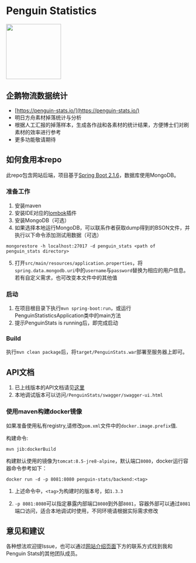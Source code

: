 # Penguin Statistics

<img src="https://penguin-stats.s3-ap-southeast-1.amazonaws.com/penguin_stats_logo.png" width="150" height="150">

## 企鹅物流数据统计
- [https://penguin-stats.io/](https://penguin-stats.io/)
- 明日方舟素材掉落统计与分析
- 根据人工汇报的掉落样本，生成各作战和各素材的统计结果，方便博士们对刷素材的效率进行参考
- 更多功能敬请期待

## 如何食用本repo
此repo包含网站后端，项目基于[Spring Boot 2.1.6](https://spring.io/projects/spring-boot)，数据库使用MongoDB。

### 准备工作
1. 安装maven
2. 安装IDE对应的[lombok](https://projectlombok.org/)插件
3. 安装MongoDB（可选）
4. 如果选择本地运行MongoDB，可以联系作者获取dump得到的BSON文件，并执行以下命令添加测试用数据（可选）
```
mongorestore -h localhost:27017 -d penguin_stats <path of penguin_stats directory>
```

5. 打开`src/main/resources/application.properties`，将`spring.data.mongodb.uri`中的`username`与`password`替换为相应的用户信息。若有自定义需求，也可改变本文件中的其他值

### 启动
1. 在项目根目录下执行`mvn spring-boot:run`，或运行PenguinStatisticsApplication类中的main方法
2. 提示PenguinStats is running后，即完成启动

### Build
 执行`mvn clean package`后，将`target/PenguinStats.war`部署至服务器上即可。

 ## API文档
 1. 已上线版本的API文档请见[这里](https://penguin-stats.io/PenguinStats/swagger/swagger-ui.html)
 2. 本地调试版本可以访问`/PenguinStats/swagger/swagger-ui.html`

### 使用maven构建docker镜像

如果准备使用私有registry,请修改`pom.xml`文件中的`docker.image.prefix`值.

构建命令:

```
mvn jib:dockerBuild
```

构建默认使用的镜像为`tomcat:8.5-jre8-alpine`，默认端口`8080`，docker运行容器命令参考如下：

```
docker run -d -p 8081:8080 penguin-stats/backend:<tag>
```

1. 上述命令中，`<tag>`为构建时的版本号，如`1.3.3`

2. `-p 8081:8080`可以指定暴露内部端口`8080`到外部`8081`，容器外部可以通过`8081`端口访问，适合本地调试时使用，不同环境请根据实际需求修改


## 意见和建议
各种想法欢迎提Issue，也可以通过[网站介绍页面](https://penguin-stats.io/ "网站介绍页面")下方的联系方式找到我和Penguin Stats的其他团队成员。